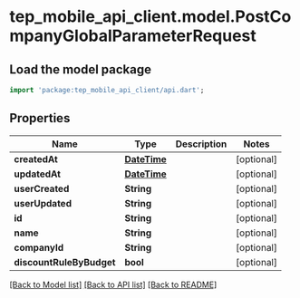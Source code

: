 # tep_mobile_api_client.model.PostCompanyGlobalParameterRequest

## Load the model package
```dart
import 'package:tep_mobile_api_client/api.dart';
```

## Properties
Name | Type | Description | Notes
------------ | ------------- | ------------- | -------------
**createdAt** | [**DateTime**](DateTime.md) |  | [optional] 
**updatedAt** | [**DateTime**](DateTime.md) |  | [optional] 
**userCreated** | **String** |  | [optional] 
**userUpdated** | **String** |  | [optional] 
**id** | **String** |  | [optional] 
**name** | **String** |  | [optional] 
**companyId** | **String** |  | [optional] 
**discountRuleByBudget** | **bool** |  | [optional] 

[[Back to Model list]](../README.md#documentation-for-models) [[Back to API list]](../README.md#documentation-for-api-endpoints) [[Back to README]](../README.md)


